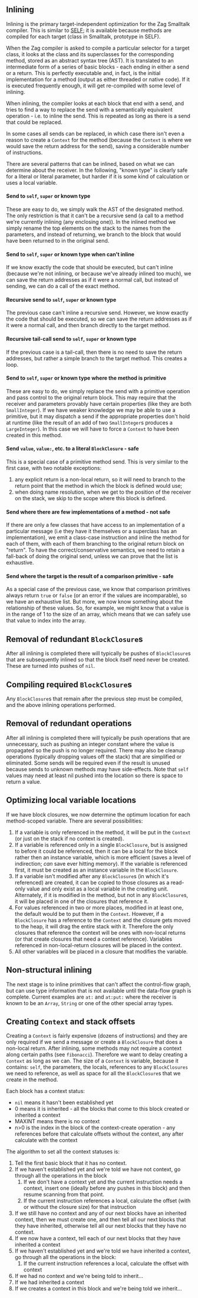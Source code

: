 ## Inlining
Inlining is the primary target-independent optimization for the Zag Smalltalk compiler. This is similar to [SELF](papers-others/An_Efficient_Implementation_of_SELF_a_Dy.pdf); it is available because methods are compiled for each target (class in Smalltalk, prototype in SELF).

When the Zag compiler is asked to compile a particular selector for a target class, it looks at the class and its superclasses for the corresponding method, stored as an abstract syntax tree (AST). It is translated to an intermediate form of a series of basic blocks - each ending in either a send or a return. This is perfectly executable and, in fact, is the initial implementation for a method (output as either threaded or native code). If it is executed frequently enough, it will get re-compiled with some level of inlining.

When inlining, the compiler looks at each block that end with a send, and tries to find a way to replace the send with a semantically equivalent operation - i.e. to inline the send. This is repeated as long as there is a send that could be replaced.

In some cases all sends can be replaced, in which case there isn't even a reason to create a `Context` for the method (because the `Context` is where we would save the return address for the send), saving a considerable number of instructions.

There are several patterns that can be inlined, based on what we can determine about the receiver. In the following, "known type" is clearly safe for a literal or literal parameter, but harder if it is some kind of calculation or uses a local variable.
#### Send to `self`, `super` or known type
These are easy to do, we simply walk the AST of the designated method. The only restriction is that it can't be a recursive send (a call to a method we're currently inlining (any enclosing one)). In the inlined method we simply rename the top elements on the stack to the names from the parameters, and instead of returning, we branch to the block that would have been returned to in the original send.
#### Send to `self`, `super` or known type when can't inline
If we know exactly the code that should be executed, but can't inline (because we're not inlining, or because we've already inlined too much), we can save the return addresses as if it were a normal call, but instead of sending, we can do a call of the exact method.
#### Recursive send to `self`, `super` or known type
The previous case can't inline a recursive send. However, we know exactly the code that should be executed, so we can save the return addresses as if it were a normal call, and then branch directly to the target method.
#### Recursive tail-call send to `self`, `super` or known type
If the previous case is a tail-call, then there is no need to save the return addresses, but rather a simple branch to the target method. This creates a loop.
#### Send to `self`, `super` or known type where the method is primitive
These are easy to do, we simply replace the send with a primitive operation and pass control to the original return block. This may require that the receiver and parameters provably have certain properties (like they are both `SmallInteger`). If we have weaker knowledge we may be able to use a primitive, but it may dispatch a send if the appropriate properties don't hold at runtime (like the result of an add of two `SmallInteger`s produces a `LargeInteger`). In this case we will have to force a `Context` to have been created in this method.
#### Send `value`, `value:`, etc. to a literal `BlockClosure` - safe
This is a special case of a primitive method send. This is very similar to the first case, with two notable exceptions:
1. any explicit return is a non-local return, so it will need to branch to the return point that the method in which the block is defined would use;
2. when doing name resolution, when we get to the position of the receiver on the stack, we skip to the scope where this block is defined.
#### Send where there are few implementations of a method - not safe
If there are only a few classes that have access to an implementation of a particular message (i.e they have it themselves or a superclass has an implementation), we emit a class-case instruction and inline the method for each of them, with each of them branching to the original return block on "return". To have the correct/conservative semantics, we need to retain a fall-back of doing the original send, unless we can prove that the list is exhaustive.
#### Send where the target is the result of a comparison primitive - safe
As a special case of the previous case, we know that comparison primitives always return `true` or `false` (or an error if the values are incomparable), so we have an exhaustive list. But more, we now know something about the relationship of these values. So, for example, we might know that a value is in the range of 1 to the size of an array, which means that we can safely use that value to index into the array.
## Removal of redundant `BlockClosure`s
After all inlining is completed there will typically be pushes of `BlockClosure`s that are subsequently inlined so that the block itself need never be created. These are turned into pushes of `nil`.
## Compiling required `BlockClosure`s
Any `BlockClosure`s that remain after the previous step must be compiled, and the above inlining operations performed.
## Removal of redundant operations
After all inlining is completed there will typically be push operations that are unnecessary, such as pushing an integer constant where the value is propagated so the push is no longer required. There may also be cleanup operations (typically dropping values off the stack) that are simplified or eliminated. Some sends will be required even if the result is unused because sends to unknown methods may have side-effects. Note that `self` values may need at least nil pushed into the location so there is space to return a value.
## Optimizing local variable locations
If we have block closures, we now determine the optimum location for each method-scoped variable. There are several possibilities:
1. If a variable is only referenced in the method, it will be put in the `Context` (or just on the stack if no context is created).
2. If a variable is referenced only in a single `BlockClosure`, but is assigned to before it could be referenced, then it can be a local for the block rather then an instance variable, which is more efficient (saves a level of indirection; *can* save ever hitting memory). If the variable is referenced first, it must be created as an instance variable in the `BlockClosure`.
3. If a variable isn't modified after any `BlockClosure`s (in which it's referenced) are created, it can be copied to those closures as a read-only value and only exist as a local variable in the creating unit. Alternately, if it is modified in the method, but not in any `BlockClosure`s, it will be placed in one of the closures that reference it.
4. For values referenced in two or more places, modified in at least one, the default would be to put them in the `Context`.  However, if a `BlockClosure` has a reference to the `Context` and the closure gets moved to the heap, it will drag the entire stack with it. Therefore the only closures that reference the context will be ones with non-local returns (or that create closures that need a context reference). Variables referenced in non-local-return closures will be placed in the context.
5. All other variables will be placed in a closure that modifies the variable.
## Non-structural inlining
The next stage is to inline primitives that can't affect the control-flow graph, but can use type information that is not available until the data-flow graph is complete. Current examples are `at:` and `at:put:` where the receiver is known to be an `Array`, `String` or one of the other special array types.
## Creating `Context` and stack offsets
Creating a `Context` is fairly expensive (dozens of instructions) and they are only required if we send a message or create a `BlockClosure` that does a non-local return. After inlining, some methods may not require a context along certain paths (see `fibonacci`). Therefore we want to delay creating a `Context` as long as we can. The size of a `Context` is variable, because it contains: `self`, the parameters, the locals, references to any `BlockClosures` we need to reference, as well as space for all the `BlockClosure`s that we create in the method.

Each block has a context status:
 - `nil` means it hasn't been established yet
 - 0 means it is inherited - all the blocks that come to this block created or inherited a context
 - MAXINT means there is no context
 - n>0 is the index in the block of the context-create operation  - any references before that calculate offsets without the context, any after calculate with the context

The algorithm to set all the context statuses is:
1. Tell the first basic block that it has no context.
2. If we haven't established yet and we're told we have not context, go through all the operations in the block
	1. If we don't have a context yet and the current instruction needs a context, insert one (ideally before any pushes in this block) and then resume scanning from that point.
	2. If the current instruction references a local, calculate the offset (with or without the closure size) for that instruction
3. If we still have no context and any of our next blocks  have an inherited context, then we must create one, and then tell all our next blocks that they have inherited, otherwise tell all our next blocks that they have no context.
4. If we now have a context, tell each of our next blocks that they have inherited a context
5. If we haven't established yet and we're told we have inherited a context, go through all the operations in the block:
	1. If the current instruction references a local, calculate the offset with context
6. If we had no context and we're being told to inherit...
7. If we had inherited a context
8. If we creates a context in this block and we're being told we inherit...